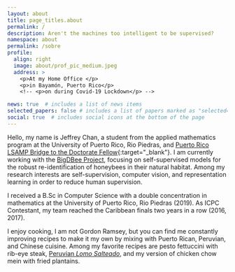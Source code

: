 ```yaml
---
layout: about
title: page_titles.about
permalink: /
description: Aren't the machines too intelligent to be supervised?
namespace: about
permalink: /sobre
profile:
  align: right
  image: about/prof_pic_medium.jpeg
  address: >
    <p>At my Home Office </p>
    <p>in Bayamón, Puerto Rico</p>
    <!-- <p>on during Covid-19 Lockdown</p> -->

news: true  # includes a list of news items
selected_papers: false # includes a list of papers marked as "selected={true}"
social: true  # includes social icons at the bottom of the page
---
```




Hello, my name is Jeffrey Chan, a student from the applied mathematics program at the University of Puerto Rico, Rio Piedras, and [Puerto Rico LSAMP Bridge to the Doctorate Fellow](https://prlsamp.rcse.upr.edu/index.php/home/bridge-to-the-doctorate-program){:target="_blank"}. I am currently working with the [BigDBee Project](https://bigdbee.hpcf.upr.edu/), focusing on self-supervised models for the robust re-identification of honeybees in their natural habitat. Among my research interests are self-supervision, computer vision, and representation learning in order to reduce human supervision.

I received a B.Sc in Computer Science with a double concentration in mathematics at the University of Puerto Rico, Rio Piedras (2019). As ICPC Contestant, my team reached the Caribbean finals two years in a row (2016, 2017).

I enjoy cooking, I am not Gordon Ramsey, but you can find me constantly improving recipes to make it my own by mixing with Puerto Rican, Peruvian, and Chinese cuisine. Among my favorite recipes are pesto fettuccini with rib-eye steak, [Peruvian _Lomo Salteado_](https://tasty.co/recipe/peruvian-lomo-saltado), and my version of chicken chow mein with fried plantains.

<!-- Write your biography here. Tell the world about yourself. Link to your favorite [subreddit](http://reddit.com){:target="\_blank"}. You can put a picture in, too. The code is already in, just name your picture `prof_pic.jpg` and put it in the `img/` folder.

Put your address / P.O. box / other info right below your picture. You can also disable any these elements by editing `profile` property of the YAML header of your `_pages/about.md`. Edit `_bibliography/papers.bib` and Jekyll will render your [publications page](/al-folio/publications/) automatically.

Link to your social media connections, too. This theme is set up to use [Font Awesome icons](http://fortawesome.github.io/Font-Awesome/){:target="\_blank"} and [Academicons](https://jpswalsh.github.io/academicons/){:target="\_blank"}, like the ones below. Add your Facebook, Twitter, LinkedIn, Google Scholar, or just disable all of them. -->
